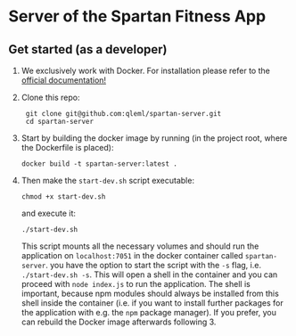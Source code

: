 # Server of the Spartan Fitness App

## Get started (as a developer)
1. We exclusively work with Docker. For installation please refer to the [official documentation!](https://docs.docker.com/engine/install/)
 
2. Clone this repo:
   ```
    git clone git@github.com:qleml/spartan-server.git
    cd spartan-server
   ```
3. Start by building the docker image by running (in the project root, where the Dockerfile is placed):
    ```
    docker build -t spartan-server:latest .
    ```
4. Then make the `start-dev.sh` script executable:
    ```
    chmod +x start-dev.sh
    ```
    and execute it:
    ```
    ./start-dev.sh
    ```
    This script mounts all the necessary volumes and should run the application on `localhost:7051` in the docker container called `spartan-server`. you have the option to start the script with the `-s` flag, i.e. `./start-dev.sh -s`. This will open a shell in the container and you can proceed with `node index.js` to run the application. The shell is important, because npm modules should always be installed from this shell inside the container (i.e. if you want to install further packages for the application with e.g. the `npm` package manager). If you prefer, you can rebuild the Docker image afterwards following 3.

